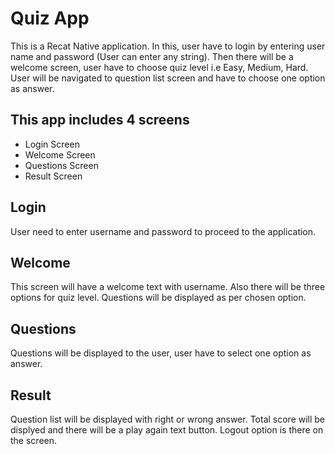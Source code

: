  # Quiz App
 
 This is a Recat Native application. In this, user have to login by entering user name and password (User can enter any string). Then there will be a welcome screen, user have to choose quiz level i.e Easy, Medium, Hard. User will be navigated to question list screen and have to choose one option as answer.
 
 ## This app includes 4 screens
 
 - Login Screen
 - Welcome Screen
 - Questions Screen
 - Result Screen

## Login

User need to enter username and password to proceed to the application.

## Welcome 

This screen will have a welcome text with username. Also there will be three options for quiz level. Questions will be displayed as per chosen option.

## Questions

Questions will be displayed to the user, user have to select one option as answer.

## Result

Question list will be displayed with right or wrong answer. Total score will be displyed and there will be a play again text button. Logout option is there on the screen.
